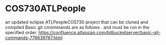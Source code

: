 # COS730ATLPeople
an updated eclipse ATLPeopleCOS730 project that can be cloned and compiled
Basic git cmommands are as  follows . and must be run in the specified order.
https://confluence.atlassian.com/bitbucketserver/basic-git-commands-776639767.html
